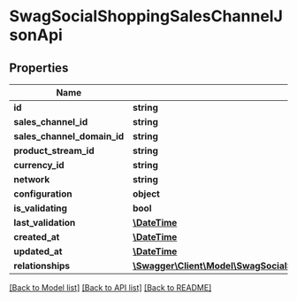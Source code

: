 # SwagSocialShoppingSalesChannelJsonApi

## Properties
Name | Type | Description | Notes
------------ | ------------- | ------------- | -------------
**id** | **string** |  | [optional] 
**sales_channel_id** | **string** |  | 
**sales_channel_domain_id** | **string** |  | 
**product_stream_id** | **string** |  | [optional] 
**currency_id** | **string** |  | [optional] 
**network** | **string** |  | 
**configuration** | **object** |  | [optional] 
**is_validating** | **bool** |  | [optional] 
**last_validation** | [**\DateTime**](\DateTime.md) |  | [optional] 
**created_at** | [**\DateTime**](\DateTime.md) |  | 
**updated_at** | [**\DateTime**](\DateTime.md) |  | [optional] 
**relationships** | [**\Swagger\Client\Model\SwagSocialShoppingSalesChannelJsonApiRelationships**](SwagSocialShoppingSalesChannelJsonApiRelationships.md) |  | [optional] 

[[Back to Model list]](../../README.md#documentation-for-models) [[Back to API list]](../../README.md#documentation-for-api-endpoints) [[Back to README]](../../README.md)

